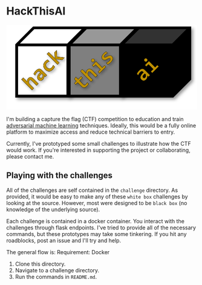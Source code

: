 # HackThisAI
![logo](htai.png)

I'm building a capture the flag (CTF) competition to education and train [adversarial machine learning](https://en.wikipedia.org/wiki/Adversarial_machine_learning) techniques. Ideally, this would be a fully online platform to maximize access and reduce technical barriers to entry.  

Currently, I've prototyped some small challenges to illustrate how the CTF would work. If you're interested in supporting the project or collaborating, please contact me.  

## Playing with the challenges

All of the challenges are self contained in the `challenge` directory. As provided, it would be easy to make any of these `white box` challenges by looking at the source. However, most were designed to be `black box` (no knowledge of the underlying source).  

Each challenge is contained in a docker container. You interact with the challenges through flask endpoints. I've tried to provide all of the necessary commands, but these prototypes may take some tinkering. If you hit any roadblocks, post an issue and I'll try and help.

The general flow is:
Requirement: Docker
1. Clone this directory.
2. Navigate to a challenge directory.
3. Run the commands in `README.md`.
